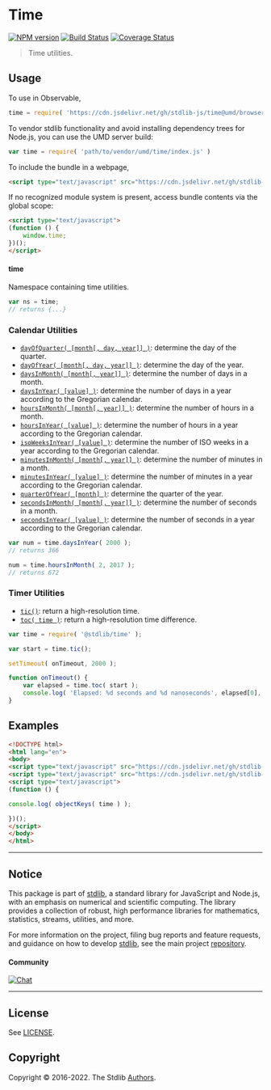 <!--

@license Apache-2.0

Copyright (c) 2018 The Stdlib Authors.

Licensed under the Apache License, Version 2.0 (the "License");
you may not use this file except in compliance with the License.
You may obtain a copy of the License at

   http://www.apache.org/licenses/LICENSE-2.0

Unless required by applicable law or agreed to in writing, software
distributed under the License is distributed on an "AS IS" BASIS,
WITHOUT WARRANTIES OR CONDITIONS OF ANY KIND, either express or implied.
See the License for the specific language governing permissions and
limitations under the License.

-->

# Time

[![NPM version][npm-image]][npm-url] [![Build Status][test-image]][test-url] [![Coverage Status][coverage-image]][coverage-url] <!-- [![dependencies][dependencies-image]][dependencies-url] -->

> Time utilities.



<section class="usage">

## Usage

To use in Observable,

```javascript
time = require( 'https://cdn.jsdelivr.net/gh/stdlib-js/time@umd/browser.js' )
```

To vendor stdlib functionality and avoid installing dependency trees for Node.js, you can use the UMD server build:

```javascript
var time = require( 'path/to/vendor/umd/time/index.js' )
```

To include the bundle in a webpage,

```html
<script type="text/javascript" src="https://cdn.jsdelivr.net/gh/stdlib-js/time@umd/browser.js"></script>
```

If no recognized module system is present, access bundle contents via the global scope:

```html
<script type="text/javascript">
(function () {
    window.time;
})();
</script>
```

#### time

Namespace containing time utilities.

```javascript
var ns = time;
// returns {...}
```

### Calendar Utilities

<!-- <toc keywords="+calendar"> -->

<div class="namespace-toc">

-   <span class="signature">[`dayOfQuarter( [month[, day, year]] )`][@stdlib/time/day-of-quarter]</span><span class="delimiter">: </span><span class="description">determine the day of the quarter.</span>
-   <span class="signature">[`dayOfYear( [month[, day, year]] )`][@stdlib/time/day-of-year]</span><span class="delimiter">: </span><span class="description">determine the day of the year.</span>
-   <span class="signature">[`daysInMonth( [month[, year]] )`][@stdlib/time/days-in-month]</span><span class="delimiter">: </span><span class="description">determine the number of days in a month.</span>
-   <span class="signature">[`daysInYear( [value] )`][@stdlib/time/days-in-year]</span><span class="delimiter">: </span><span class="description">determine the number of days in a year according to the Gregorian calendar.</span>
-   <span class="signature">[`hoursInMonth( [month[, year]] )`][@stdlib/time/hours-in-month]</span><span class="delimiter">: </span><span class="description">determine the number of hours in a month.</span>
-   <span class="signature">[`hoursInYear( [value] )`][@stdlib/time/hours-in-year]</span><span class="delimiter">: </span><span class="description">determine the number of hours in a year according to the Gregorian calendar.</span>
-   <span class="signature">[`isoWeeksInYear( [value] )`][@stdlib/time/iso-weeks-in-year]</span><span class="delimiter">: </span><span class="description">determine the number of ISO weeks in a year according to the Gregorian calendar.</span>
-   <span class="signature">[`minutesInMonth( [month[, year]] )`][@stdlib/time/minutes-in-month]</span><span class="delimiter">: </span><span class="description">determine the number of minutes in a month.</span>
-   <span class="signature">[`minutesInYear( [value] )`][@stdlib/time/minutes-in-year]</span><span class="delimiter">: </span><span class="description">determine the number of minutes in a year according to the Gregorian calendar.</span>
-   <span class="signature">[`quarterOfYear( [month] )`][@stdlib/time/quarter-of-year]</span><span class="delimiter">: </span><span class="description">determine the quarter of the year.</span>
-   <span class="signature">[`secondsInMonth( [month[, year]] )`][@stdlib/time/seconds-in-month]</span><span class="delimiter">: </span><span class="description">determine the number of seconds in a month.</span>
-   <span class="signature">[`secondsInYear( [value] )`][@stdlib/time/seconds-in-year]</span><span class="delimiter">: </span><span class="description">determine the number of seconds in a year according to the Gregorian calendar.</span>

</div>

<!-- </toc> -->

```javascript
var num = time.daysInYear( 2000 );
// returns 366

num = time.hoursInMonth( 2, 2017 );
// returns 672
```

### Timer Utilities

<!-- <toc keywords="+timer"> -->

<div class="namespace-toc">

-   <span class="signature">[`tic()`][@stdlib/time/tic]</span><span class="delimiter">: </span><span class="description">return a high-resolution time.</span>
-   <span class="signature">[`toc( time )`][@stdlib/time/toc]</span><span class="delimiter">: </span><span class="description">return a high-resolution time difference.</span>

</div>

<!-- </toc> -->

```javascript
var time = require( '@stdlib/time' );

var start = time.tic();

setTimeout( onTimeout, 2000 );

function onTimeout() {
    var elapsed = time.toc( start );
    console.log( 'Elapsed: %d seconds and %d nanoseconds', elapsed[0], elapsed[1] );
}
```

</section>

<!-- /.usage -->

<section class="examples">

## Examples

<!-- TODO: better examples -->

<!-- eslint no-undef: "error" -->

```html
<!DOCTYPE html>
<html lang="en">
<body>
<script type="text/javascript" src="https://cdn.jsdelivr.net/gh/stdlib-js/utils/keys@umd/browser.js"></script>
<script type="text/javascript" src="https://cdn.jsdelivr.net/gh/stdlib-js/time@umd/browser.js"></script>
<script type="text/javascript">
(function () {

console.log( objectKeys( time ) );

})();
</script>
</body>
</html>
```

</section>

<!-- /.examples -->

<!-- Section for related `stdlib` packages. Do not manually edit this section, as it is automatically populated. -->

<section class="related">

</section>

<!-- /.related -->

<!-- Section for all links. Make sure to keep an empty line after the `section` element and another before the `/section` close. -->


<section class="main-repo" >

* * *

## Notice

This package is part of [stdlib][stdlib], a standard library for JavaScript and Node.js, with an emphasis on numerical and scientific computing. The library provides a collection of robust, high performance libraries for mathematics, statistics, streams, utilities, and more.

For more information on the project, filing bug reports and feature requests, and guidance on how to develop [stdlib][stdlib], see the main project [repository][stdlib].

#### Community

[![Chat][chat-image]][chat-url]

---

## License

See [LICENSE][stdlib-license].


## Copyright

Copyright &copy; 2016-2022. The Stdlib [Authors][stdlib-authors].

</section>

<!-- /.stdlib -->

<!-- Section for all links. Make sure to keep an empty line after the `section` element and another before the `/section` close. -->

<section class="links">

[npm-image]: http://img.shields.io/npm/v/@stdlib/time.svg
[npm-url]: https://npmjs.org/package/@stdlib/time

[test-image]: https://github.com/stdlib-js/time/actions/workflows/test.yml/badge.svg?branch=main
[test-url]: https://github.com/stdlib-js/time/actions/workflows/test.yml?query=branch:main

[coverage-image]: https://img.shields.io/codecov/c/github/stdlib-js/time/main.svg
[coverage-url]: https://codecov.io/github/stdlib-js/time?branch=main

<!--

[dependencies-image]: https://img.shields.io/david/stdlib-js/time.svg
[dependencies-url]: https://david-dm.org/stdlib-js/time/main

-->

[chat-image]: https://img.shields.io/gitter/room/stdlib-js/stdlib.svg
[chat-url]: https://gitter.im/stdlib-js/stdlib/

[stdlib]: https://github.com/stdlib-js/stdlib

[stdlib-authors]: https://github.com/stdlib-js/stdlib/graphs/contributors

[umd]: https://github.com/umdjs/umd
[es-module]: https://developer.mozilla.org/en-US/docs/Web/JavaScript/Guide/Modules

[deno-url]: https://github.com/stdlib-js/time/tree/deno
[umd-url]: https://github.com/stdlib-js/time/tree/umd
[esm-url]: https://github.com/stdlib-js/time/tree/esm
[branches-url]: https://github.com/stdlib-js/time/blob/main/branches.md

[stdlib-license]: https://raw.githubusercontent.com/stdlib-js/time/main/LICENSE

<!-- <toc-links> -->

[@stdlib/time/tic]: https://github.com/stdlib-js/time/tree/main/tic

[@stdlib/time/toc]: https://github.com/stdlib-js/time/tree/main/toc

[@stdlib/time/day-of-quarter]: https://github.com/stdlib-js/time/tree/main/day-of-quarter

[@stdlib/time/day-of-year]: https://github.com/stdlib-js/time/tree/main/day-of-year

[@stdlib/time/days-in-month]: https://github.com/stdlib-js/time/tree/main/days-in-month

[@stdlib/time/days-in-year]: https://github.com/stdlib-js/time/tree/main/days-in-year

[@stdlib/time/hours-in-month]: https://github.com/stdlib-js/time/tree/main/hours-in-month

[@stdlib/time/hours-in-year]: https://github.com/stdlib-js/time/tree/main/hours-in-year

[@stdlib/time/iso-weeks-in-year]: https://github.com/stdlib-js/time/tree/main/iso-weeks-in-year

[@stdlib/time/minutes-in-month]: https://github.com/stdlib-js/time/tree/main/minutes-in-month

[@stdlib/time/minutes-in-year]: https://github.com/stdlib-js/time/tree/main/minutes-in-year

[@stdlib/time/quarter-of-year]: https://github.com/stdlib-js/time/tree/main/quarter-of-year

[@stdlib/time/seconds-in-month]: https://github.com/stdlib-js/time/tree/main/seconds-in-month

[@stdlib/time/seconds-in-year]: https://github.com/stdlib-js/time/tree/main/seconds-in-year

<!-- </toc-links> -->

</section>

<!-- /.links -->
